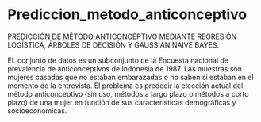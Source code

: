 # Prediccion_metodo_anticonceptivo
PREDICCIÓN DE MÉTODO ANTICONCEPTIVO MEDIANTE REGRESIÓN LOGÍSTICA, ÁRBOLES DE DECISIÓN Y GAUSSIAN NAIVE BAYES.

EL conjunto de datos es un subconjunto de la Encuesta nacional de prevalencia de anticonceptivos de Indonesia de 1987. Las muestras son mujeres casadas que no estaban embarazadas o no saben si estaban en el momento de la entrevista. El problema es predecir la elección actual del método anticonceptivo (sin uso, métodos a largo plazo o métodos a corto plazo) de una mujer en función de sus características demográficas y socioeconómicas.
